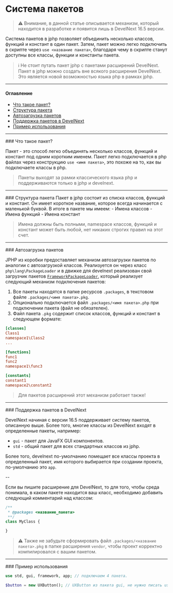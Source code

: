 # Система пакетов

> ⚠️ Внимание, в данной статье описывается механизм, который находится в разработке и появится лишь в DevelNext 16.5 версии.

Система пакетов в jphp позволяет объединить несколько классов, функций и констант в один пакет. Затем, пакет можно легко подключить в скрипте через `use <название пакета>`, благодаря чему в скрипте станут доступны все классы, функции и константы пакета.

> ℹ️ Не стоит путать пакет jphp с пакетами расширений DevelNext. Пакет в jphp можно создать вне всякого расширения DevelNext. Это является новой возможностью языка php в рамках jphp.

---

#### Оглавление
- [Что такое пакет?](#what)
- [Структура пакета](#structure)
- [Автозагрузка пакетов](#autoloading)
- [Поддержка пакетов в DevelNext](#develnext)
- [Пример использования](#example)

---

<a name=what/>
### Что такое пакет?

Пакет - это способ легко объединять несколько классов, функций и констант под одним коротким именем. Пакет легко подключается в php файлах через конструкцию `use <имя пакета>`, это похоже на то, как вы подключаете классы в php. 

> Пакеты выходят за рамки классического языка php и поддерживаются только в jphp и develnext.

---

<a name=structure/>
### Структура пакета
Пакет в jphp состоит из списка классов, функций и констант. Он имеет короткое название, которое всегда начинается с маленькой буквой. В итоге в пакете мы имеем:
- Имена классов
- Имена функций
- Имена констант

> Имена должны быть полными, namespace классов, функций и констант может быть любой, нет никаких строгих правил на этот счет.

---

<a name=autoloading />
### Автозагрузка пакетов

JPHP из коробки предоставляет механизм автозагрузки пакетов по аналогии с автозагрузкой классов. Реализуется он через класс `php\lang\PackageLoader` и в движке для develnext реализован свой загрузчик пакетов [`FrameworkPackageLoader`](https://github.com/jphp-compiler/develnext/blob/master/jphp-app-framework/src/php/framework/FrameworkPackageLoader.php), который реализует следующий механизм подключения пакетов:

1. Все пакеты находятся в папке ресурсов `.packages`, в текстовом файле `.packages/<имя пакета>.pkg`.
2. Опционально подключается файл `.packages/<имя пакета>.php` при подключении пакета (файл не обязателен).
3. Файл пакета `.pkg` содержит список классов, функций и констант в следующем формате:
```ini
[classes]
Class1
namespace1\Class2
...

[functions]
func1
func2
namespace1\func3

[constants]
constant1
namespace2\constant2
```

> Для пакетов расширений этот механизм работает также!

---

<a name=develnext />
### Поддержка пакетов в DevelNext

DevelNext начиная с версии 16.5 поддерживает систему пакетов, описанную выше. Более того, многие классы из DevelNext входят  в определенные пакеты, например:

- `gui` - пакет для JavaFX GUI компонентов.
- `std` - общий пакет для всех стандартных классов из jphp.

Более того, develnext по-умолчанию помещает все классы проекта в определенный пакет, имя которого выбирается при создании проекта, по-умолчанию это `app`.

--

Если вы пишите расширение для DevelNext, то для того, чтобы среда понимала, в каком пакете находится ваш класс, необходимо добавить следующий комментарий над классом:

```php
/**
 * @packages <название_пакета>
 **/
class MyClass {

}
```

> ⚠️ Также не забудьте сформировать файл `.packages/<название пакета>.pkg` в папке расширения `vendor`, чтобы проект корректно компилировался с вашим пакетом. 

---

<a name=example />
### Пример использования

```php
use std, gui, framework, app; // подключаем 4 пакета.

$button = new UXButton(); // UXButton из пакета gui, не нужно писать use php\gui\UXButton, достаточно use gui.
```